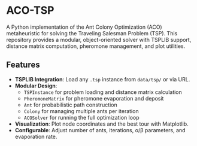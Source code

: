 # ACO-TSP

A Python implementation of the Ant Colony Optimization (ACO) metaheuristic for solving the Traveling Salesman Problem (TSP). This repository provides a modular, object-oriented solver with TSPLIB support, distance matrix computation, pheromone management, and plot utilities.

## Features

- **TSPLIB Integration**: Load any `.tsp` instance from `data/tsp/` or via URL.
- **Modular Design**:  
  - `TSPInstance` for problem loading and distance matrix calculation  
  - `PheromoneMatrix` for pheromone evaporation and deposit  
  - `Ant` for probabilistic path construction  
  - `Colony` for managing multiple ants per iteration  
  - `ACOSolver` for running the full optimization loop  
- **Visualization**: Plot node coordinates and the best tour with Matplotlib.
- **Configurable**: Adjust number of ants, iterations, α/β parameters, and evaporation rate.
